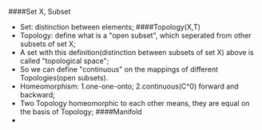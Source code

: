 
####Set X, Subset
- Set: distinction between elements;
####Topology(X,T)
- Topology: define what is a "open subset", which seperated from other subsets of set X;
- A set with this definition(distinction between subsets of set X) above is called "topological space";
- So we can define "continuous" on the mappings of different Topologies(open subsets).
- Homeomorphism: 1.one-one-onto; 2.continuous(C^0) forward and backward;
- Two Topology homeomorphic to each other means, they are equal on the basis of Topology;
####Manifold
- 
